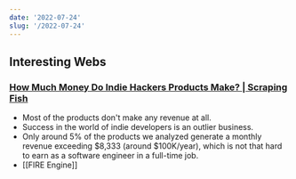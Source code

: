 ```yaml
---
date: '2022-07-24'
slug: '/2022-07-24'
---
```


## Interesting Webs

### [How Much Money Do Indie Hackers Products Make? | Scraping Fish](https://scrapingfish.com/blog/indie-hackers-revenue)

- Most of the products don't make any revenue at all.
- Success in the world of indie developers is an outlier business.
- Only around 5% of the products we analyzed generate a monthly revenue exceeding $8,333 (around $100K/year), which is not that hard to earn as a software engineer in a full-time job.
- [[FIRE Engine]]

